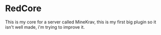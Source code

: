 # RedCore
This is my core for a server called MineKrav, this is my first big plugin so it isn't well made, i'm trying to improve it.
